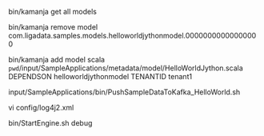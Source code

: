 bin/kamanja get all models
 
bin/kamanja remove model com.ligadata.samples.models.helloworldjythonmodel.00000000000000000
  
bin/kamanja add model scala `pwd`/input/SampleApplications/metadata/model/HelloWorldJython.scala DEPENDSON helloworldjythonmodel TENANTID tenant1 

input/SampleApplications/bin/PushSampleDataToKafka_HelloWorld.sh

vi config/log4j2.xml 

bin/StartEngine.sh debug
